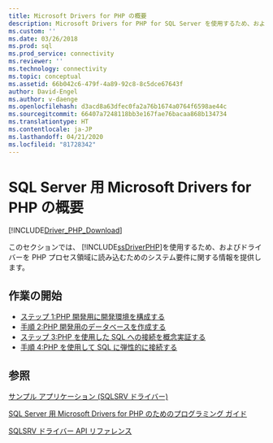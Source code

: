 ```yaml
---
title: Microsoft Drivers for PHP の概要
description: Microsoft Drivers for PHP for SQL Server を使用するため、およびドライバーを PHP プロセス領域に読み込むためのシステム要件について説明します。
ms.custom: ''
ms.date: 03/26/2018
ms.prod: sql
ms.prod_service: connectivity
ms.reviewer: ''
ms.technology: connectivity
ms.topic: conceptual
ms.assetid: 66b042c6-479f-4a89-92c8-8c5dce67643f
author: David-Engel
ms.author: v-daenge
ms.openlocfilehash: d3acd8a63dfec0fa2a76b1674a0764f6598ae44c
ms.sourcegitcommit: 66407a7248118bb3e167fae76bacaa868b134734
ms.translationtype: HT
ms.contentlocale: ja-JP
ms.lasthandoff: 04/21/2020
ms.locfileid: "81728342"
---
```

# <a name="getting-started-with-the-microsoft-drivers-for-php-for-sql-server"></a>SQL Server 用 Microsoft Drivers for PHP の概要
[!INCLUDE[Driver_PHP_Download](../../includes/driver_php_download.md)]

このセクションでは、 [!INCLUDE[ssDriverPHP](../../includes/ssdriverphp_md.md)]を使用するため、およびドライバーを PHP プロセス領域に読み込むためのシステム要件に関する情報を提供します。  
  
## <a name="getting-started"></a>作業の開始  
* [ステップ 1:PHP 開発用に開発環境を構成する](step-1-configure-development-environment-for-php-development.md)  
* [手順 2:PHP 開発用のデータベースを作成する](step-2-create-a-sql-database-for-php-development.md)  
* [ステップ 3:PHP を使用した SQL への接続を概念実証する](step-3-proof-of-concept-connecting-to-sql-using-php.md)  
* [手順 4:PHP を使用して SQL に弾性的に接続する](step-4-connect-resiliently-to-sql-with-php.md)  
  
## <a name="see-also"></a>参照  
[サンプル アプリケーション &#40;SQLSRV ドライバー&#41;](example-application-sqlsrv-driver.md)

[SQL Server 用 Microsoft Drivers for PHP のためのプログラミング ガイド](programming-guide-for-php-sql-driver.md)

[SQLSRV ドライバー API リファレンス](../../connect/php/sqlsrv-driver-api-reference.md)  
  
